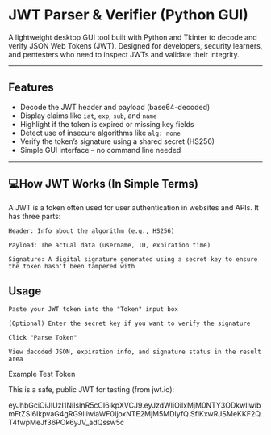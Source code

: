 # JWT Parser & Verifier (Python GUI)

A lightweight desktop GUI tool built with Python and Tkinter to decode and verify JSON Web Tokens (JWT). Designed for developers, security learners, and pentesters who need to inspect JWTs and validate their integrity.

---

## Features

- Decode the JWT header and payload (base64-decoded)
- Display claims like `iat`, `exp`, `sub`, and `name`
- Highlight if the token is expired or missing key fields
- Detect use of insecure algorithms like `alg: none`
- Verify the token’s signature using a shared secret (HS256)
- Simple GUI interface – no command line needed

---

## 💻How JWT Works (In Simple Terms)

A JWT is a token often used for user authentication in websites and APIs. It has three parts:

    Header: Info about the algorithm (e.g., HS256)

    Payload: The actual data (username, ID, expiration time)

    Signature: A digital signature generated using a secret key to ensure the token hasn't been tampered with


## Usage

    Paste your JWT token into the "Token" input box

    (Optional) Enter the secret key if you want to verify the signature

    Click "Parse Token"

    View decoded JSON, expiration info, and signature status in the result area


Example Test Token

This is a safe, public JWT for testing (from jwt.io):

eyJhbGciOiJIUzI1NiIsInR5cCI6IkpXVCJ9.eyJzdWIiOiIxMjM0NTY3ODkwIiwibmFtZSI6IkpvaG4gRG9lIiwiaWF0IjoxNTE2MjM5MDIyfQ.SflKxwRJSMeKKF2QT4fwpMeJf36POk6yJV_adQssw5c

